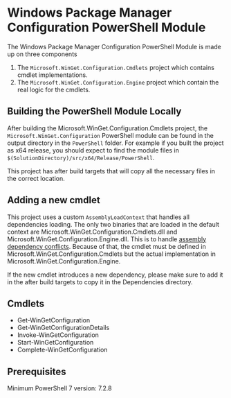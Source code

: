 # Windows Package Manager Configuration PowerShell Module

The Windows Package Manager Configuration PowerShell Module is made up on three components

1. The `Microsoft.WinGet.Configuration.Cmdlets` project which contains cmdlet implementations.
2. The `Microsoft.WinGet.Configuration.Engine` project which contain the real logic for the cmdlets.

## Building the PowerShell Module Locally

After building the Microsoft.WinGet.Configuration.Cmdlets project, the `Microsoft.WinGet.Configuration` PowerShell module can be found in the output directory in the `PowerShell` folder. For example if you built the project as x64 release, you should expect to find the module files in `$(SolutionDirectory)/src/x64/Release/PowerShell`.

This project has after build targets that will copy all the necessary files in the correct location.

## Adding a new cmdlet

This project uses a custom `AssemblyLoadContext` that handles all dependencies loading. The only two binaries that are loaded in the default context are Microsoft.WinGet.Configuration.Cmdlets.dll and Microsoft.WinGet.Configuration.Engine.dll. This is to handle [assembly dependency conflicts](https://learn.microsoft.com/en-us/powershell/scripting/dev-cross-plat/resolving-dependency-conflicts?view=powershell-7.3). Because of that, the cmdlet must be defined in Microsoft.WinGet.Configuration.Cmdlets but the actual implementation in Microsoft.WinGet.Configuration.Engine.

If the new cmdlet introduces a new dependency, please make sure to add it in the after build targets to copy it in the Dependencies directory.

## Cmdlets
- Get-WinGetConfiguration
- Get-WinGetConfigurationDetails
- Invoke-WinGetConfiguration
- Start-WinGetConfiguration
- Complete-WinGetConfiguration

## Prerequisites

Minimum PowerShell 7 version: 7.2.8

